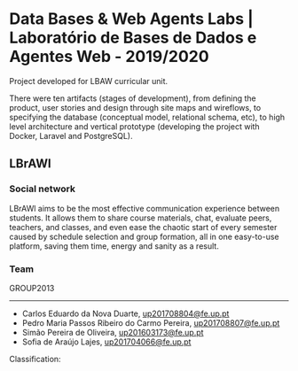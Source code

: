 # Data Bases & Web Agents Labs | Laboratório de Bases de Dados e Agentes Web - 2019/2020

Project developed for LBAW curricular unit.

There were ten artifacts (stages of development), from defining the product, user stories and design through site maps and wireflows, to specifying the database (conceptual model, relational schema, etc), to high level architecture and vertical prototype (developing the project with Docker, Laravel and PostgreSQL).

## LBrAWl
### Social network
LBrAWl aims to be the most effective communication experience between students. It allows them to share course materials, chat, evaluate peers, teachers, and classes, and even ease the chaotic start of every semester caused by schedule selection and group formation, all in one easy-to-use platform, saving them time, energy and sanity as a result.

### Team
GROUP2013
***
* Carlos Eduardo da Nova Duarte, up201708804@fe.up.pt
* Pedro Maria Passos Ribeiro do Carmo Pereira, up201708807@fe.up.pt
* Simão Pereira de Oliveira, up201603173@fe.up.pt
* Sofia de Araújo Lajes, up201704066@fe.up.pt

Classification: 
